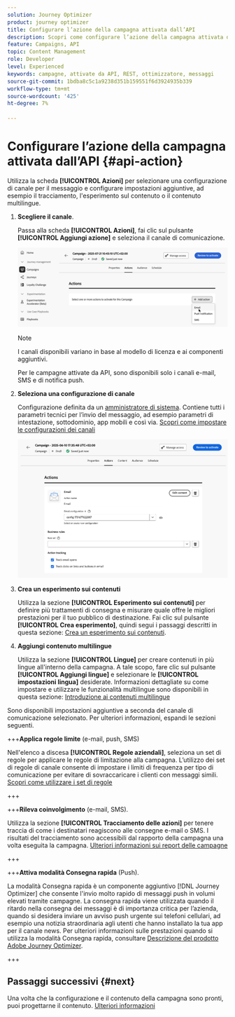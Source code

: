 ```yaml
---
solution: Journey Optimizer
product: journey optimizer
title: Configurare l’azione della campagna attivata dall’API
description: Scopri come configurare l’azione della campagna attivata dall’API.
feature: Campaigns, API
topic: Content Management
role: Developer
level: Experienced
keywords: campagne, attivate da API, REST, ottimizzatore, messaggi
source-git-commit: 1bdba8c5c1a9238d351b159551f6d3924935b339
workflow-type: tm+mt
source-wordcount: '425'
ht-degree: 7%

---
```



# Configurare l’azione della campagna attivata dall’API {#api-action}

Utilizza la scheda **[!UICONTROL Azioni]** per selezionare una configurazione di canale per il messaggio e configurare impostazioni aggiuntive, ad esempio il tracciamento, l&#39;esperimento sul contenuto o il contenuto multilingue.

1. **Scegliere il canale**.

   Passa alla scheda **[!UICONTROL Azioni]**, fai clic sul pulsante **[!UICONTROL Aggiungi azione]** e seleziona il canale di comunicazione.

   ![](assets/api-triggered-channel.png)

   >[!NOTE]
   >
   >I canali disponibili variano in base al modello di licenza e ai componenti aggiuntivi.
   >
   >Per le campagne attivate da API, sono disponibili solo i canali e-mail, SMS e di notifica push.

1. **Seleziona una configurazione di canale**

   Configurazione definita da un [amministratore di sistema](../start/path/administrator.md). Contiene tutti i parametri tecnici per l’invio del messaggio, ad esempio parametri di intestazione, sottodominio, app mobili e così via. [Scopri come impostare le configurazioni dei canali](../configuration/channel-surfaces.md)

   ![](assets/create-campaign-action.png)

1. **Crea un esperimento sui contenuti**

   Utilizza la sezione **[!UICONTROL Esperimento sui contenuti]** per definire più trattamenti di consegna e misurare quale offre le migliori prestazioni per il tuo pubblico di destinazione. Fai clic sul pulsante **[!UICONTROL Crea esperimento]**, quindi segui i passaggi descritti in questa sezione: [Crea un esperimento sui contenuti](../content-management/content-experiment.md).

1. **Aggiungi contenuto multilingue**

   Utilizza la sezione **[!UICONTROL Lingue]** per creare contenuti in più lingue all&#39;interno della campagna. A tale scopo, fare clic sul pulsante **[!UICONTROL Aggiungi lingue]** e selezionare le **[!UICONTROL impostazioni lingua]** desiderate. Informazioni dettagliate su come impostare e utilizzare le funzionalità multilingue sono disponibili in questa sezione: [Introduzione ai contenuti multilingue](../content-management/multilingual-gs.md)

Sono disponibili impostazioni aggiuntive a seconda del canale di comunicazione selezionato. Per ulteriori informazioni, espandi le sezioni seguenti.

+++**Applica regole limite** (e-mail, push, SMS)

Nell&#39;elenco a discesa **[!UICONTROL Regole aziendali]**, seleziona un set di regole per applicare le regole di limitazione alla campagna. L’utilizzo dei set di regole di canale consente di impostare i limiti di frequenza per tipo di comunicazione per evitare di sovraccaricare i clienti con messaggi simili. [Scopri come utilizzare i set di regole](../conflict-prioritization/rule-sets.md)

+++

+++**Rileva coinvolgimento** (e-mail, SMS).

Utilizza la sezione **[!UICONTROL Tracciamento delle azioni]** per tenere traccia di come i destinatari reagiscono alle consegne e-mail o SMS. I risultati del tracciamento sono accessibili dal rapporto della campagna una volta eseguita la campagna. [Ulteriori informazioni sui report delle campagne](../reports/campaign-global-report-cja.md)

+++

+++**Attiva modalità Consegna rapida** (Push).

La modalità Consegna rapida è un componente aggiuntivo [!DNL Journey Optimizer] che consente l&#39;invio molto rapido di messaggi push in volumi elevati tramite campagne. La consegna rapida viene utilizzata quando il ritardo nella consegna dei messaggi è di importanza critica per l’azienda, quando si desidera inviare un avviso push urgente sui telefoni cellulari, ad esempio una notizia straordinaria agli utenti che hanno installato la tua app per il canale news. Per ulteriori informazioni sulle prestazioni quando si utilizza la modalità Consegna rapida, consultare [Descrizione del prodotto Adobe Journey Optimizer](https://helpx.adobe.com/it/legal/product-descriptions/adobe-journey-optimizer.html).

+++

## Passaggi successivi {#next}

Una volta che la configurazione e il contenuto della campagna sono pronti, puoi progettarne il contenuto. [Ulteriori informazioni](api-triggered-campaign-content.md)
